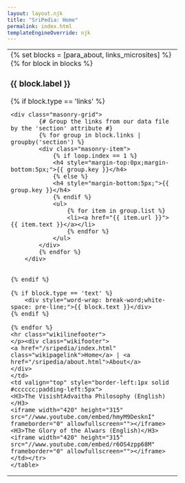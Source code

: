 ```yaml
---
layout: layout.njk
title: "SriPedia: Home"
permalink: index.html
templateEngineOverride: njk
---
```

<style>
.masonry-grid {
    column-count: 3;
    column-gap: 1.5rem;
}
.masonry-item {
    break-inside: avoid;
    page-break-inside: avoid;
}
.masonry-item ul {
    margin: 0;
    padding: 0;
}
.masonry-item li {
    list-style: none;
}
</style>
<table>
<tr><td valign=top width=380px>
    {% set blocks = [para_about, links_microsites] %}
    {% for block in blocks %}
    <H3>{{ block.label }}</H3>
    {% if block.type == 'links' %}

    <div class="masonry-grid">
            {# Group the links from our data file by the 'section' attribute #}
            {% for group in block.links | groupby('section') %}
            <div class="masonry-item">
                {% if loop.index == 1 %}
                <h4 style="margin-top:0px;margin-bottom:5px;">{{ group.key }}</h4>
                {% else %}
                <h4 style="margin-bottom:5px;">{{ group.key }}</h4>
                {% endif %}
                <ul>
                    {% for item in group.list %}
                    <li><a href="{{ item.url }}">{{ item.text }}</a></li>
                    {% endfor %}
                </ul>
            </div>
            {% endfor %}
        </div>


    {% endif %}

    {% if block.type == 'text' %}
        <div style="word-wrap: break-word;white-space: pre-line;">{{ block.text }}</div>
    {% endif %}

    {% endfor %}
    <hr class="wikilinefooter">
    </p><div class="wikifooter">
    <a href="/sripedia/index.html" class="wikipagelink">Home</a> | <a href="/sripedia/about.html">About</a>
    </div>
    </td>
    <td valign="top" style="border-left:1px solid #cccccc;padding-left:5px">
    <H3>The VisishtAdvaitha Philosophy (English)</H3>
    <iframe width="420" height="315" src="//www.youtube.com/embed/hmyM9DesknI" frameborder="0" allowfullscreen=""></iframe>
    <H3>The Glory of the Alwars (English)</H3>
    <iframe width="420" height="315" src="//www.youtube.com/embed/r6OS4zpp68M" frameborder="0" allowfullscreen=""></iframe>
    </td></tr>
    </table>
</table>
